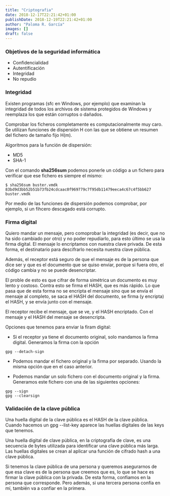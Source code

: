 ```yaml
---
title: "Criptografia"
date: 2018-12-17T22:21:42+01:00
publishDate: 2018-12-19T22:21:42+01:00
author: "Paloma R. García"
images: []
draft: false
---
```


### Objetivos de la seguridad informática
- Confidencialidad
- Autentificación
- Integridad
- No repudio


### Integridad
Existen programas (sfc en Windows, por ejemplo) que examinan la integridad de todos los archivos de sistema protegidos de Windows y reemplaza los que están corruptos o dañados. 

Comprobar los ficheros completamente es computacionalmente muy caro. Se utilizan funciones de dispersión H con las que se obtiene un resumen del fichero de tamaño fijo H(m).

Algoritmos para la función de dispersión:
- MD5
- SHA-1
  
Con el comando **sha256sum** podemos ponerle un código a un fichero para verificar que ese fichero es siempre el mismo:

~~~
$ sha256sum buster.vmdk
83bd9d3bb52b51b73fb24cdcaac0f969779c7f95db11479eeca4c67c4f5bb627  buster.vmdk
~~~

Por medio de las funciones de dispersión podemos comprobar, por ejemplo, si un fihcero descagado está corrupto.


### Firma digital
Quiero mandar un mensaje, pero comoprobar la integridad (es decir, que no ha sido cambiado por otro) y no poder repudiarlo, para esto último se usa la firma digital. El mensaje lo encriptamos con nuestra clave privada. De esta forma, el destinatario para descifrarlo necesita nuestra clave pública. 

Además, el receptor está seguro de que el mensaje es de la persona que dice ser y que es el documento que se quiso enviar, porque si fuera otro, el código cambia y no se puede desencriptar. 

El proble de esto es que cifrar de forma simétrica un documento es muy lento y costoso. Contra esto se firma el HASH, que es más rápido. Lo que pasa que de esta forma no se encripta el mensaje sino que se envía el mensaje al completo, se saca el HASH del documento, se firma (y encripta) el HASH, y se envía junto con el mensaje.

El receptor recibe el mensaje, que se ve, y el HASH encriptado. Con el mensaje y el HASH del mensaje se desencripta.

Opciones que tenemos para enviar la firam digital:
- Si el receptor ya tiene el documento original, solo mandamos la firma digital. Generamos la firma con la opción

~~~
gpg --detach-sign
~~~

- Podemos mandar el fichero original y la firma por separado. Usando la misma opción que en el caso anterior.

- Podemos mandar un solo fichero con el documento original y la firma. Generamos este fichero con una de las siguientes opciones:

~~~
gpg --sign
gpg --clearsign
~~~


### Validación de la clave pública
Una huella digital de la clave pública es el HASH de la clave pública. Cuando hacemos un gpg --list-key aparece las huellas digitales de las keys que tenemos. 

Una huella digital de clave pública, en la criptografía de clave, es una secuencia de bytes utilizada para identificar una clave pública más larga. Las huellas digitales se crean al aplicar una función de cifrado hash a una clave pública. 

Si tenemos la clave pública de una persona y queremos asegurarnos de que esa clave es de la persona que creemos que es, lo que se hace es firmar la clave pública con la privada. De esta forma, confiamos en la persona que corresponde. Pero además, si una tercera persona confía en mí, también va a confiar en la primera. 










